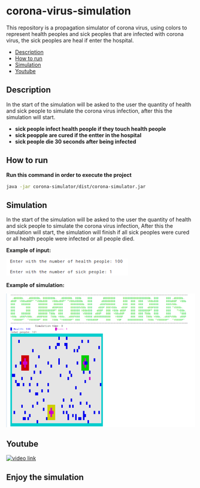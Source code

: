 # corona-virus-simulation
This repository is a propagation simulator of corona virus, using colors to represent health peoples and sick peoples that are infected with corona virus, the sick peoples are heal if enter the hospital.

* [Description](#description)
* [How to run](#how-to-run)
* [Simulation](#simulation)
* [Youtube](#youtube)

## Description
In the start of the simulation will be asked to the user the quantity of health and sick people to simulate the corona virus infection, after this the simulation will start.
* **sick people infect health people if they touch health people**
* **sick peopple are cured if the entter in the hospital**
* **sick people die 30 seconds after being infected**

## How to run
 **Run this command in order to execute the project**
 ```sh
 java -jar corona-simulator/dist/corona-simulator.jar
 ```

## Simulation
In the start of the simulation will be asked to the user the quantity of health and sick people to simulate the corona virus infection, After this the simulation will start, the simulation will finish if all sick peoples were cured or all health people were infected or all people died.

**Example of input:**

![set people](images/setPeople.png)

**Example of simulation:**

![simulation](images/simulation.png)

## Youtube
[![video link](https://img.youtube.com/vi/9SN5liLsy6g/0.jpg)](https://www.youtube.com/watch?v=9SN5liLsy6g "Simulação corona-virus")

## Enjoy the simulation

